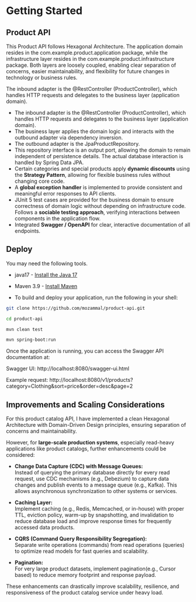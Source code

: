 # Getting Started

## Product API

This Product API follows Hexagonal Architecture. The application domain resides in the com.example.product.application package, while the infrastructure layer resides in the com.example.product.infrastructure package.
Both layers are loosely coupled, enabling clear separation of concerns, easier maintainability, and flexibility for future changes in technology or business rules.


The inbound adapter is the @RestController (ProductController), which handles HTTP requests and delegates to the business layer (application domain).
- The inbound adapter is the @RestController (ProductController), which handles HTTP requests and delegates to the business layer (application domain).
- The business layer applies the domain logic and interacts with the outbound adapter via dependency inversion.
- The outbound adapter is the JpaProductRepository.
- This repository interface is an output port, allowing the domain to remain independent of persistence details. The actual database interaction is handled by Spring Data JPA.
- Certain categories and special products apply **dynamic discounts** using the **Strategy Pattern**, allowing for flexible business rules without changing core code.
- A **global exception handler** is implemented to provide consistent and meaningful error responses to API clients.
- JUnit 5 test cases are provided for the business domain to ensure correctness of domain logic without depending on infrastructure code. Follows a **sociable testing approach**, verifying interactions between components in the application flow.
- Integrated **Swagger / OpenAPI** for clear, interactive documentation of all endpoints.


## Deploy

You may need the following tools.

* java17 - [Install the Java 17](https://docs.aws.amazon.com/corretto/latest/corretto-17-ug/downloads-list.html)
* Maven 3.9 - [Install Maven](https://maven.apache.org/install.html)

* To build and deploy your application, run the following in your shell:

```bash
git clone https://github.com/mozammal/product-api.git

cd product-api

mvn clean test

mvn spring-boot:run
```

Once the application is running, you can access the Swagger API documentation at:

Swagger UI: http://localhost:8080/swagger-ui.html

Example request: http://localhost:8080/v1/products?category=Clothing&sort=price&order=desc&page=2


## Improvements and Scaling Considerations

For this product catalog API, I have implemented a clean Hexagonal Architecture with Domain-Driven Design principles, ensuring separation of concerns and maintainability.

However, for **large-scale production systems**, especially read-heavy applications like product catalogs, further enhancements could be considered:

- **Change Data Capture (CDC) with Message Queues:**  
  Instead of querying the primary database directly for every read request, use CDC mechanisms (e.g., Debezium) to capture data changes and publish events to a message queue (e.g., Kafka). This allows asynchronous synchronization to other systems or services.

- **Caching Layer:**  
  Implement caching (e.g., Redis, Memcached, or in-house) with proper TTL, eviction policy, warm-up by snapshotting, and invalidation to reduce database load and improve response times for frequently accessed data products.

- **CQRS (Command Query Responsibility Segregation):**  
  Separate write operations (commands) from read operations (queries) to optimize read models for fast queries and scalability.

- **Pagination:**  
  For very large product datasets, implement pagination(e.g., Cursor based) to reduce memory footprint and response payload.

These enhancements can drastically improve scalability, resilience, and responsiveness of the product catalog service under heavy load.
